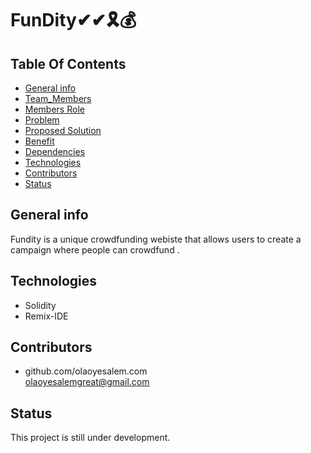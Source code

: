 # FunDity✔✔🎗💰

## **Table Of Contents**


* [General info](#general-info)
* [Team_Members](#Team-Members)
*  [Members Role](#Members-Role)
* [Problem](#Problem)
* [Proposed Solution](#proposed-solution)
* [Benefit](#Benenfit)
* [Dependencies](#Dependencies)
* [Technologies](#technologies)
* [Contributors](#contributors)
* [Status](#status)




## General info

Fundity is a unique crowdfunding webiste that allows users to create a campaign where people can crowdfund .

## Technologies
* Solidity
* Remix-IDE



## Contributors

* github.com/olaoyesalem.com
<br>  olaoyesalemgreat@gmail.com



## Status
This project is still under development.





